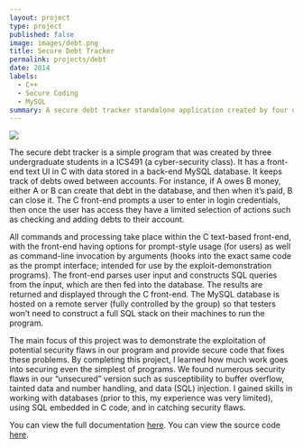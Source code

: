```yaml
---
layout: project
type: project
published: false
image: images/debt.png
title: Secure Debt Tracker
permalink: projects/debt
date: 2014
labels:
  - C++
  - Secure Coding
  - MySQL
summary: A secure debt tracker standalone application created by four undergraduate CS students for a secure coding class.
---
```


<img class="ui medium right floated rounded image" src="{{ site.baseurl }}/images/debt.png">

The secure debt tracker is a simple program that was created by three undergraduate students in a ICS491 (a cyber-security class). It has a front-end text UI in C with data stored in a back-end MySQL database.  It keeps track of debts owed between accounts. For instance, if A owes B money, either A or B can create that debt in the database, and then when it’s paid, B can close it.  The C front-end prompts a user to enter in login credentials, then once the user has access they have a limited selection of actions such as checking and adding debts to their account.

All commands and processing take place within the C text-based front-end, with the front-end having options for prompt-style usage (for users) as well as command-line invocation by arguments (hooks into the exact same code as the prompt interface; intended for use by the exploit-demonstration programs). The front-end parses user input and constructs SQL queries from the input, which are then fed into the database. The results are returned and displayed through the C front-end. The MySQL database is hosted on a remote server (fully controlled by the group) so that testers won’t need to construct a full SQL stack on their machines to run the program.

The main focus of this project was to demonstrate the exploitation of potential security flaws in our program and provide secure code that fixes these problems. By completing this project, I learned how much work goes into securing even the simplest of programs. We found numerous security flaws in our “unsecured” version such as susceptibility to buffer overflow, tainted data and number handling, and data (SQL) injection. I gained skills in working with databases (prior to this, my experience was very limited), using SQL embedded in C code, and in catching security flaws.


You can view the full documentation [here](https://docs.google.com/document/d/1ILk1Cq3Ova6Zs8JeybHzSAPk6YtrcbDQovbuT-jWKSY/edit?usp=sharing).
You can view the source code [here](https://code.google.com/p/ics491a3/).
